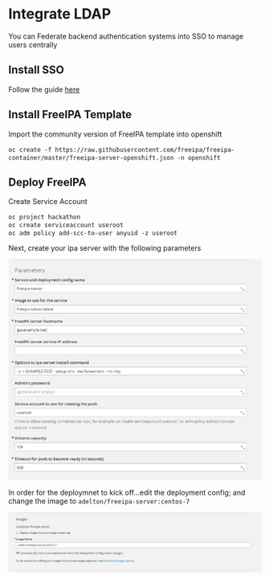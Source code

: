 # Integrate LDAP

You can Federate backend authentication systems into SSO to manage users centrally

## Install SSO

Follow the guide [here](https://github.com/RedHatWorkshops/red-hat-sso/blob/master/labs/lab01-setup-sso/ocp/README.md)

## Install FreeIPA  Template

Import the community version of FreeIPA template into openshift

```
oc create -f https://raw.githubusercontent.com/freeipa/freeipa-container/master/freeipa-server-openshift.json -n openshift
```


## Deploy FreeIPA

Create Service Account

```
oc project hackathon
oc create serviceaccount useroot 
oc adm policy add-scc-to-user anyuid -z useroot
```

Next, create your ipa server with the following parameters

![freeipa-parameters](images/freeipa-parameters.png)

In order for the deploymnet to kick off...edit the deployment config; and change the image to `adelton/freeipa-server:centos-7`

![freeipa-image](images/freeipa-image.png)
